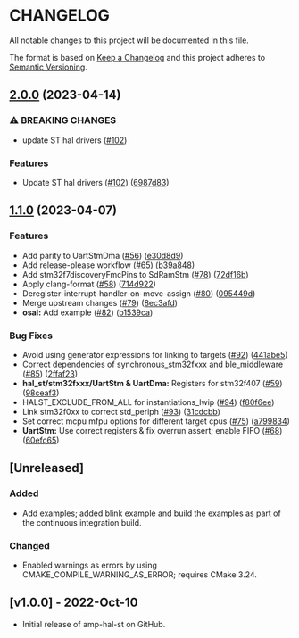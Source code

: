 # CHANGELOG

All notable changes to this project will be documented in this file.

The format is based on [Keep a Changelog](https://keepachangelog.com/) and this project adheres to [Semantic Versioning](https://semver.org/).

## [2.0.0](https://github.com/philips-software/amp-hal-st/compare/v1.1.0...v2.0.0) (2023-04-14)


### ⚠ BREAKING CHANGES

* update ST hal drivers ([#102](https://github.com/philips-software/amp-hal-st/issues/102))

### Features

* Update ST hal drivers ([#102](https://github.com/philips-software/amp-hal-st/issues/102)) ([6987d83](https://github.com/philips-software/amp-hal-st/commit/6987d83f4e9a78a5fc91b0e93d6788645cb6a49f))

## [1.1.0](https://github.com/philips-software/amp-hal-st/compare/v1.0.0...v1.1.0) (2023-04-07)


### Features

* Add parity to UartStmDma ([#56](https://github.com/philips-software/amp-hal-st/issues/56)) ([e30d8d9](https://github.com/philips-software/amp-hal-st/commit/e30d8d9749641edc20c822f283ced3a59b071fb7))
* Add release-please workflow ([#65](https://github.com/philips-software/amp-hal-st/issues/65)) ([b39a848](https://github.com/philips-software/amp-hal-st/commit/b39a84822132e00b6d50dd059e16fa4f77e9394b))
* Add stm32f7discoveryFmcPins to SdRamStm ([#78](https://github.com/philips-software/amp-hal-st/issues/78)) ([72df16b](https://github.com/philips-software/amp-hal-st/commit/72df16b5f9142af8e16073af0a9857f95965dfb2))
* Apply clang-format ([#58](https://github.com/philips-software/amp-hal-st/issues/58)) ([714d922](https://github.com/philips-software/amp-hal-st/commit/714d922464168bf334b7616f620a02b93241e540))
* Deregister-interrupt-handler-on-move-assign ([#80](https://github.com/philips-software/amp-hal-st/issues/80)) ([095449d](https://github.com/philips-software/amp-hal-st/commit/095449da9208e5ea8118f3d506a2943284f9786c))
* Merge upstream changes ([#79](https://github.com/philips-software/amp-hal-st/issues/79)) ([8ec3afd](https://github.com/philips-software/amp-hal-st/commit/8ec3afd8bfbdd640d2d0db4875a6e66ab98e0eba))
* **osal:** Add example ([#82](https://github.com/philips-software/amp-hal-st/issues/82)) ([b1539ca](https://github.com/philips-software/amp-hal-st/commit/b1539cafb23ab99fe65f0fb403adbbad5f2debbe))


### Bug Fixes

* Avoid using generator expressions for linking to targets ([#92](https://github.com/philips-software/amp-hal-st/issues/92)) ([441abe5](https://github.com/philips-software/amp-hal-st/commit/441abe5c58c0891f55f744a358b89a823e195b4b))
* Correct dependencies of synchronous_stm32fxxx and ble_middleware ([#85](https://github.com/philips-software/amp-hal-st/issues/85)) ([2ffaf23](https://github.com/philips-software/amp-hal-st/commit/2ffaf237fb9b1cb5db01802687b100065ed72af8))
* **hal_st/stm32fxxx/UartStm & UartDma:** Registers for stm32f407 ([#59](https://github.com/philips-software/amp-hal-st/issues/59)) ([98ceaf3](https://github.com/philips-software/amp-hal-st/commit/98ceaf33b855cd1021dee622b4e15e4c97693845))
* HALST_EXCLUDE_FROM_ALL for instantiations_lwip ([#94](https://github.com/philips-software/amp-hal-st/issues/94)) ([f80f6ee](https://github.com/philips-software/amp-hal-st/commit/f80f6ee1d840534610f357777275030220bdd3bf))
* Link stm32f0xx to correct std_periph ([#93](https://github.com/philips-software/amp-hal-st/issues/93)) ([31cdcbb](https://github.com/philips-software/amp-hal-st/commit/31cdcbb16a0132daba2647762128cb8f5df8de16))
* Set correct mcpu mfpu options for different target cpus ([#75](https://github.com/philips-software/amp-hal-st/issues/75)) ([a799834](https://github.com/philips-software/amp-hal-st/commit/a799834fb8a167053297ba7a71e3f7beb5c048c1))
* **UartStm:** Use correct registers & fix overrun assert; enable FIFO ([#68](https://github.com/philips-software/amp-hal-st/issues/68)) ([60efc65](https://github.com/philips-software/amp-hal-st/commit/60efc6527afd5bd25b005bc5735ad4b399c9c21c))

## [Unreleased]

### Added
- Add examples; added blink example and build the examples as part of the continuous integration build.

### Changed
- Enabled warnings as errors by using CMAKE_COMPILE_WARNING_AS_ERROR; requires CMake 3.24.

## [v1.0.0] - 2022-Oct-10

- Initial release of amp-hal-st on GitHub.
